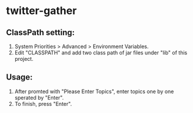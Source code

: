 # twitter-gather

ClassPath setting:
----------------------------
1. System Priorities > Advanced > Environment Variables.
2. Edit "CLASSPATH" and add two class path of jar files under "lib" of this project.

Usage:
----------------------------
1. After promted with "Please Enter Topics", enter topics one by one sperated by "Enter".
2. To finish, press "Enter".
